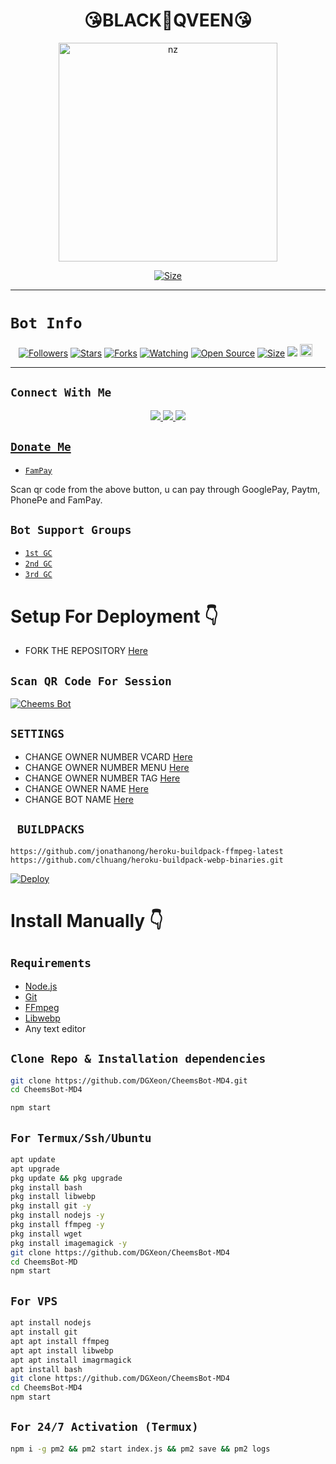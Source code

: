 

<h1 align="center">😘BLACK🥸QVEEN😘<br></h1>
<p align="center">
<img src="https://i.ibb.co/1zmC2fw/de26caf0-a55f-49eb-a94d-11cf847ec71e.jpg" alt="nz" width="350"/>
</p>



<p align="center">
<a href="https://youtu.be/WiIqCdiDjFo"><img title="Size" src="https://img.shields.io/badge/Tutorial-Video-green"></a>
</p>

------

# ```Bot Info```
<p align="center">
<a href="https://github.com/DGXeon/followers"><img title="Followers" src="https://img.shields.io/github/followers/DGXeon?color=red&style=flat-square"></a>
<a href="https://github.com/DGXeon/CheemsBot-MD4/stargazers/"><img title="Stars" src="https://img.shields.io/github/stars/DGXeon/CheemsBot-MD4?color=blue&style=flat-square"></a>
<a href="https://github.com/DGXeon/CheemsBot-MD4/network/members"><img title="Forks" src="https://img.shields.io/github/forks/DGXeon/CheemsBot-MD4?color=red&style=flat-square"></a>
<a href="https://github.com/DGXeon/CheemsBot-MD4/watchers"><img title="Watching" src="https://img.shields.io/github/watchers/DGXeon/CheemsBot-MD4?label=Watchers&color=blue&style=flat-square"></a>
<a href="https://github.com/DGXeon/CheemsBot-MD4"><img title="Open Source" src="https://img.shields.io/badge/Author-Xeon%20Bot%20Inc.-red?v=103"></a>
<a href="https://github.com/DGXeon/CheemsBot-MD4/"><img title="Size" src="https://img.shields.io/github/repo-size/DGXeon/CheemsBot-MD4?style=flat-square&color=green"></a>
<a href="https://hits.seeyoufarm.com"><img src="https://hits.seeyoufarm.com/api/count/incr/badge.svg?url=https%3A%2F%2Fgithub.com%2FDGXeon%2FCheemsBot-MD4&count_bg=%2379C83D&title_bg=%23555555&icon=probot.svg&icon_color=%2300FF6D&title=hits&edge_flat=false"/></a>
<a href="https://github.com/DGXeon/CheemsBot-MD4/graphs/commit-activity"><img height="20" src="https://img.shields.io/badge/Maintained%3F-yes-green.svg"></a>&nbsp;&nbsp;
</p>
<p align='center'>
    </p>

-------

## ```Connect With Me```
<p align="center">
<a href="https://wa.me/916909137213"><img src="https://img.shields.io/badge/Contact Xeon-25D366?style=for-the-badge&logo=whatsapp&logoColor=white" />
<a href="https://chat.whatsapp.com/HYj9wu5Jrv6CROxyeQbHoS"><img src="https://img.shields.io/badge/Join Official GC-25D366?style=for-the-badge&logo=whatsapp&logoColor=white" />
<a href="https://youtube.com/channel/UCvAo9TZ0Pw9vrJ_0WYRyO3A"><img src="https://img.shields.io/badge/Subscribe Xeon-ff0000?style=for-the-badge&logo=youtube&logoColor=ff000000&link=https://www.youtube.com/c/BOTINDO" /><br>
</p>

## ```Donate Me```

- [`FamPay`](https://telegra.ph/file/8737b098fd5702daeb7e0.jpg)

<p align="left">
Scan qr code from the above button, u can pay through GooglePay, Paytm, PhonePe and FamPay.
</p>

## ```Bot Support Groups```

- [`1st GC`](https://chat.whatsapp.com/HYj9wu5Jrv6CROxyeQbHoS)
- [`2nd GC`](https://chat.whatsapp.com/LS1Xx3fSqg7FpSYSjKWhL5)
- [`3rd GC`](https://chat.whatsapp.com/EcycNbJFCVT5ZsG9xIGkqd)

# Setup For Deployment 👇

- FORK THE REPOSITORY [Here](https://github.com/DGXeon/CheemsBot-MD4/fork)

## `Scan QR Code For Session`
[![Cheems Bot](https://repl.it/badge/github/quiec/whatsasena)](https://replit.com/@DGXeon/Cheems-Bot-Multi-Device-Qr-Code-Generator?output%20only=1&lite=1#index.js)

## `SETTINGS`

- CHANGE OWNER NUMBER VCARD [Here](https://github.com/DGXeon/CheemsBot-MD4/blob/master/settings.js#L58)
- CHANGE OWNER NUMBER MENU [Here](https://github.com/DGXeon/CheemsBot-MD4/blob/master/settings.js#L65)
- CHANGE OWNER NUMBER TAG [Here](https://github.com/DGXeon/CheemsBot-MD4/blob/master/settings.js#L66)
- CHANGE OWNER NAME [Here](https://github.com/DGXeon/CheemsBot-MD4/blob/master/settings.js#L59)
- CHANGE BOT NAME [Here](https://github.com/DGXeon/CheemsBot-MD4/blob/master/settings.js#L67)

## ` BUILDPACKS`

```
https://github.com/jonathanong/heroku-buildpack-ffmpeg-latest
https://github.com/clhuang/heroku-buildpack-webp-binaries.git
```

[![Deploy](https://www.herokucdn.com/deploy/button.svg)](https://heroku.com/deploy?template=https://github.com/DGXeon/CheemsBot-MD4/)

# Install Manually 👇
## `Requirements`
* [Node.js](https://nodejs.org/en/)
* [Git](https://git-scm.com/downloads)
* [FFmpeg](https://github.com/BtbN/FFmpeg-Builds/releases/download/autobuild-2020-12-08-13-03/ffmpeg-n4.3.1-26-gca55240b8c-win64-gpl-4.3.zip)
* [Libwebp](https://developers.google.com/speed/webp/download)
* Any text editor
## `Clone Repo & Installation dependencies`
```bash
git clone https://github.com/DGXeon/CheemsBot-MD4.git
cd CheemsBot-MD4

npm start
```
## `For Termux/Ssh/Ubuntu`
```bash
apt update
apt upgrade
pkg update && pkg upgrade
pkg install bash
pkg install libwebp
pkg install git -y
pkg install nodejs -y 
pkg install ffmpeg -y 
pkg install wget
pkg install imagemagick -y
git clone https://github.com/DGXeon/CheemsBot-MD4
cd CheemsBot-MD
npm start
```
## `For VPS`
```bash
apt install nodejs 
apt install git 
apt apt install ffmpeg 
apt apt install libwebp 
apt apt install imagrmagick
apt install bash
git clone https://github.com/DGXeon/CheemsBot-MD4
cd CheemsBot-MD4
npm start
```
## `For 24/7 Activation (Termux)`
```bash
npm i -g pm2 && pm2 start index.js && pm2 save && pm2 logs
```
